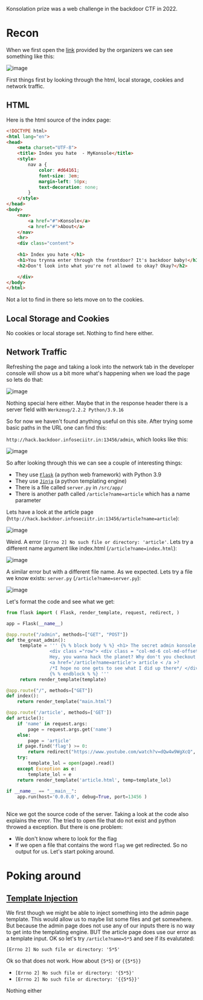 
Konsolation prize was a web challenge in the backdoor CTF in 2022.

# Recon

When we first open the [link](http://hack.backdoor.infoseciitr.in:13456/) provided by the organizers we can see something like this:

![image](https://user-images.githubusercontent.com/37932436/208311616-0eaf20e4-e292-4f75-9dce-e32e6910adac.png)

First things first by looking through the html, local storage, cookies and network traffic.
## HTML
Here is the html source of the index page:
```html
<!DOCTYPE html>
<html lang="en">
<head>
    <meta charset="UTF-8">
    <title> Index you hate  - MyKonsole</title>
    <style>
        nav a {
            color: #d64161;
            font-size: 3em;
            margin-left: 50px;
            text-decoration: none;
        }
    </style>
</head>
<body>
    <nav>
        <a href="#">Konsole</a>
        <a href="#">About</a>
    </nav>
    <hr>
    <div class="content">
        
    <h1> Index you hate </h1>
    <h1>You trynna enter through the frontdoor? It's backdoor baby!</h1>
    <h2>Don't look into what you're not allowed to okay? Okay?</h2>

    </div>
</body>
</html>
```
Not a lot to find in there so lets move on to the cookies.
## Local Storage and Cookies
No cookies or local storage set. Nothing to find here either.
## Network Traffic
Refreshing the page and taking a look into the network tab in the developer console will show us a bit more what's happening when we load the page so lets do that:

![image](https://user-images.githubusercontent.com/37932436/208311908-4dbe7467-5fd7-462e-9fb0-48ffa7fd8bbe.png)

Nothing special here either. Maybe that in the response header there is a server field with `Werkzeug/2.2.2 Python/3.9.16`

So for now we haven't found anything useful on this site. After trying some basic paths in the URL one can find this:

`http://hack.backdoor.infoseciitr.in:13456/admin`, which looks like this:

![image](https://user-images.githubusercontent.com/37932436/208312040-69134ce7-b1b4-4a37-a09b-b1903ac0e542.png)

So after looking through this we can see a couple of interesting things:
- They use [`Flask`](https://flask.palletsprojects.com/en/2.2.x/#) (a python web framework) with Python 3.9
- They use [`Jinja`](https://jinja.palletsprojects.com/en/3.1.x/) (a python templating engine)
- There is a file called `server.py` in `/src/app/`
- There is another path called `/article?name=article` which has a name parameter

Lets have a look at the article page (`http://hack.backdoor.infoseciitr.in:13456/article?name=article`):

![image](https://user-images.githubusercontent.com/37932436/208312226-4ccfdf6e-03e5-4523-b06d-9fb9d7c02365.png)

Weird. A error `[Errno 2] No such file or directory: 'article'`. Lets try a different name argument like index.html (`/article?name=index.html`):

![image](https://user-images.githubusercontent.com/37932436/208312299-a336de67-5cbf-42e8-a706-f8c44c3be329.png)

A similar error but with a different file name. As we expected. Lets try a file we know exists: `server.py` (`/article?name=server.py`):

![image](https://user-images.githubusercontent.com/37932436/208312355-2798d4bf-8feb-4852-9869-04b7e76a5293.png)

Let's format the code and see what we get:

```py
from flask import ( Flask, render_template, request, redirect, ) 

app = Flask(__name__) 

@app.route("/admin", methods=["GET", "POST"]) 
def the_great_admin():
     template = ''' {% % block body % %} <h1> The secret admin konsole </h1>
                <div class ="row"> <div class = "col-md-6 col-md-offset-3 center" >
                Hey, you wanna hack the planet? Why don't you checkout
                <a href='/article?name=article'> article < /a >?
                /*I hope no one gets to see what I did up there*/ </div> </div>
                {% % endblock % %} ''' 
     return render_template(template) 

@app.route("/", methods=["GET"]) 
def index(): 
    return render_template("main.html") 

@app.route('/article', methods=['GET']) 
def article(): 
    if 'name' in request.args: 
        page = request.args.get('name') 
    else: 
        page = 'article' 
    if page.find('flag') >= 0: 
        return redirect("https://www.youtube.com/watch?v=dQw4w9WgXcQ", code=302) 
    try: 
        template_lol = open(page).read() 
    except Exception as e: 
        template_lol = e 
    return render_template('article.html', temp=template_lol) 
        
if __name__ == "__main__": 
    app.run(host='0.0.0.0', debug=True, port=13456 )
    
```

Nice we got the source code of the server. Taking a look at the code also explains the error. The tried to open file that do not exist and python throwed a exception. But there is one problem:
- We don't know where to look for the flag
- If we open a file that contains the word `flag` we get redirected. So no output for us. Let's start poking around.

# Poking around
## [Template Injection](https://portswigger.net/web-security/server-side-template-injection)
We first though we might be able to inject something into the admin page template. This would allow us to maybe list some files and get somewhere. But because the admin page does not use any of our inputs there is no way to get into the templating engine.
BUT the article page does use our error as a template input. OK so let's try `/article?name=5*5` and see if its evalutated:

`[Errno 2] No such file or directory: '5*5'`

Ok so that does not work. How about `{5*5}` or `{{5*5}}`

- `[Errno 2] No such file or directory: '{5*5}'`
- `[Errno 2] No such file or directory: '{{5*5}}'`

Nothing either




 
